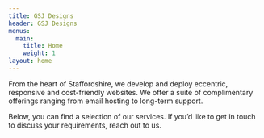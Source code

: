 ```yaml
---
title: GSJ Designs
header: GSJ Designs
menus:
  main:
    title: Home
    weight: 1
layout: home
---
```

From the heart of Staffordshire, we develop and deploy eccentric, responsive and cost-friendly websites. We offer a suite of complimentary offerings ranging from email hosting to long-term support.

Below, you can find a selection of our services. If you’d like to get in touch to discuss your requirements, reach out to us.
